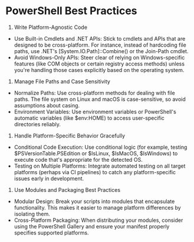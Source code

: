 # PowerShell Best Practices

1. Write Platform-Agnostic Code

* Use Built-in Cmdlets and .NET APIs: Stick to cmdlets and APIs that are designed to be cross-platform. For instance, instead of hardcoding file paths, use .NET's [System.IO.Path]::Combine() or the Join-Path cmdlet.
* Avoid Windows-Only APIs: Steer clear of relying on Windows-specific features (like COM objects or certain registry access methods) unless you're handling those cases explicitly based on the operating system.

1. Manage File Paths and Case Sensitivity

* Normalize Paths: Use cross-platform methods for dealing with file paths. The file system on Linux and macOS is case-sensitive, so avoid assumptions about casing.
* Environment Variables: Use environment variables or PowerShell's automatic variables (like $env:HOME) to access user-specific directories reliably.

1. Handle Platform-Specific Behavior Gracefully

* Conditional Code Execution: Use conditional logic (for example, testing $PSVersionTable.PSEdition or $IsLinux, $IsMacOS, $IsWindows) to execute code that's appropriate for the detected OS.
* Testing on Multiple Platforms: Integrate automated testing on all target platforms (perhaps via CI pipelines) to catch any platform-specific issues early in development.

1. Use Modules and Packaging Best Practices

* Modular Design: Break your scripts into modules that encapsulate functionality. This makes it easier to manage platform differences by isolating them.
* Cross-Platform Packaging: When distributing your modules, consider using the PowerShell Gallery and ensure your manifest properly specifies supported platforms.
